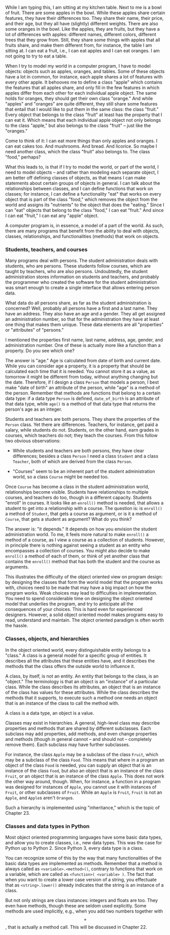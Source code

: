 While I am typing this, I am sitting at my kitchen table. Next to me is
a bowl of fruit. There are some apples in the bowl. While these apples
share certain features, they have their differences too. They share
their name, their price, and their age, but they all have (slightly)
different weights. There are also some oranges in the bowl. Like the
apples, they are fruits, but they have a lot of differences with apples:
different names, different colors, different trees that they grow from.
Still, they share some things with apples that all fruits share, and
make them different from, for instance, the table I am sitting at. I can
eat a fruit, i.e., I can eat apples and I can eat oranges. I am not
going to try to eat a table.

When I try to model my world in a computer program, I have to model
objects: objects such as apples, oranges, and tables. Some of these
objects have a lot in common, for instance, each apple shares a lot of
features with every other apple. It behooves me to define a class
"apple" which contains the features that all apples share, and only fill
in the few features in which apples differ from each other for each
individual apple object. The same holds for oranges, they should get
their own class "orange." And while "apples" and "oranges" are quite
different, they still share some features that entail that I would like
to put them in the same class: the class "fruit." Every object that
belongs to the class "fruit" at least has the property that I can eat
it. Which means that each individual apple object not only belongs to
the class "apple," but also belongs to the class "fruit" – just like the
"oranges."

Come to think of it: I can eat more things than only apples and oranges.
I can eat cakes too. And mushrooms. And bread. And licorice. So maybe I
need another class, which the class "fruit" also belongs to. The class
"food," perhaps?

What this leads to, is that if I try to model the world, or part of the
world, I need to model objects – and rather than modeling each separate
object, I am better off defining classes of objects, as that means I can
make statements about certain groups of objects in general. I can talk
about the relationships between classes, and I can define functions that
work on classes; for instance, I can define a functionality "eat" that
works on every object that is part of the class "food," which removes
the object from the world and assigns its "nutrients" to the object that
does the "eating." Since I can "eat" objects that belong to the class
"food," I can eat "fruit." And since I can eat "fruit," I can eat any
"apple" object.

A computer program is, in essence, a model of a part of the world. As
such, there are many programs that benefit from the ability to deal with
objects, classes, relationships, and functionalities (methods) that work
on objects.

### Students, teachers, and courses

Many programs deal with persons. The student administration deals with
students, who are persons. These students follow courses, which are
taught by teachers, who are also persons. Undoubtedly, the student
administration stores information on students and teachers, and probably
the programmer who created the software for the student administration
was smart enough to create a single interface that allows entering
person data.

What data do all persons share, as far as the student administration is
concerned? Well, probably all persons have a first and a last name. They
have an address. They also have an age and a gender. They all get
assigned an administration number, so that for the administration they
have at least one thing that makes them unique. These data elements are
all "properties" or "attributes" of "persons."

I mentioned the properties first name, last name, address, age, gender,
and administration number. One of these is actually more like a function
than a property. Do you see which one?

The answer is "age." Age is calculated from date of birth and current
date. While you can consider age a property, it is a property that
should be calculated each time that it is needed. You cannot store it as
a value, as tomorrow it might be different from today, without anything
changing but the date. Therefore, if I design a class `Person` that
models a person, I best make "date of birth" an attribute of the person,
while "age" is a method of the person. Remember that methods are
functions that belong to a certain data type: if a data type `Person` is
defined, `date_of_birth` is an attribute of that data type, while
`age()` is a method of that data type that returns the person's age as
an integer.

Students and teachers are both persons. They share the properties of the
`Person` class. Yet there are differences. Teachers, for instance, get
paid a salary, while students do not. Students, on the other hand, earn
grades in courses, which teachers do not; they teach the courses. From
this follow two obvious observations:

-   While students and teachers are both persons, they have clear
    differences; besides a class `Person` I need a class `Student` and a
    class `Teacher`, both of which are derived from the class `Person`.

-   "Courses" seem to be an inherent part of the student administration
    world, so a class `Course` might be needed too.

Once `Course` has become a class in the student administration world,
relationships become visible. Students have relationships to multiple
courses, and teachers do too, though in a different capacity. Students
"enroll" in courses. It looks like an `enroll()` method is needed, that
allows a student to get into a relationship with a course. The question
is: is `enroll()` a method of `Student`, that gets a course as argument,
or is it a method of `Course`, that gets a student as argument? What do
you think?

The answer is: "it depends." It depends on how you envision the student
administration world. To me, it feels more natural to make `enroll()` a
method of a course, as I view a course as a collection of students.
However, in principle there is nothing against seeing a student as an
entity who encompasses a collection of courses. You might also decide to
make `enroll()` a method of each of them, or think of yet another class
that contains the `enroll()` method that has both the student and the
course as arguments.

This illustrates the difficulty of the object oriented view on program
design: by designing the classes that form the world model that the
program works with, choices need to be made that may have a big impact
on how the program works. Weak choices may lead to difficulties in
implementation. You need to spend considerable time on designing the
object oriented model that underlies the program, and try to anticipate
all the consequences of your choices. This is hard even for experienced
designers. However, a solid object oriented model makes programs easy to
read, understand and maintain. The object oriented paradigm is often
worth the hassle.

### Classes, objects, and hierarchies

In the object oriented world, every distinguishable entity belongs to a
"class." A class is a general model for a specific group of entities. It
describes all the attributes that these entities have, and it describes
the methods that the class offers the outside world to influence it.

A class, by itself, is not an entity. An entity that belongs to the
class, is an "object." The terminology is that an object is an
"instance" of a particular class. While the class describes its
attributes, an object that is an instance of the class has values for
these attributes. While the class describes the methods that it
supports, to execute such a method one needs an object that is an
instance of the class to call the method with.

A class is a data type, an object is a value.

Classes may exist in hierarchies. A general, high-level class may
describe properties and methods that are shared by different subclasses.
Each subclass may add properties, add methods, and even change
properties and methods (though in general cannot – and should not –
completely remove them). Each subclass may have further subclasses.

For instance, the class `Apple` may be a subclass of the class `Fruit`,
which may be a subclass of the class `Food`. This means that where in a
program an object of the class `Food` is needed, you can supply an
object that is an instance of the class `Food`, but also an object that
is an instance of the class `Fruit`, or an object that is an instance of
the class `Apple`. This does not work the other way around, though.
When, for instance, a function in a program was designed for instances
of `Apple`, you cannot use it with instances of `Fruit`, or other
subclasses of `Fruit`. While an `Apple` is `Fruit`, `Fruit` is not an
`Apple`, and `Apple`s aren't `Orange`s.

Such a hierarchy is implemented using "inheritance," which is the topic
of Chapter
23.

### Classes and data types in Python

Most object oriented programming languages have some basic data types,
and allow you to create classes, i.e., new data types. This was the case
for Python up to Python 2. Since Python 3, every data type is a class.

You can recognize some of this by the way that many functionalities of
the basic data types are implemented as methods. Remember that a method
is always called as `<variable>.<method>()`, contrary to functions that
work on a variable, which are called as `<function>( <variable> )`. The
fact that when you want to create a lower case version of a string, you
effectuate that as `<string>.lower()` already indicates that the string
is an instance of a class.

But not only strings are class instances: integers and floats are too.
They even have methods, though these are seldom used explicitly. Some
methods are used implicitly, e.g., when you add two numbers together
with $$+$$, that is actually a method call. This will be discussed in
Chapter
22.
